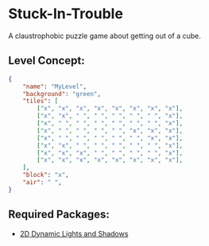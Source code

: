 # Stuck-In-Trouble
A claustrophobic puzzle game about getting out of a cube.

## Level Concept:
```json
{
    "name": "MyLevel",
    "background": "green",
    "tiles": [
        ["x", "x", "x", "x", "x", "x", "x", "x"],
        ["x", "x", " ", " ", " ", " ", " ", "x"],
        ["x", " ", " ", " ", " ", " ", " ", "x"],
        ["x", " ", " ", " ", " ", "x", "x", "x"],
        ["x", " ", " ", " ", " ", " ", "x", "x"],
        ["x", "x", " ", " ", " ", " ", " ", "x"],
        ["x", "x", "x", " ", " ", " ", " ", "x"],
        ["x", "x", "x", "x", "x", "x", "x", "x"],
    ],
    "block": "x",
    "air": " ",
}
```

## Required Packages:
- [2D Dynamic Lights and Shadows](https://assetstore.unity.com/packages/tools/particles-effects/2d-dynamic-lights-and-shadows-24083)